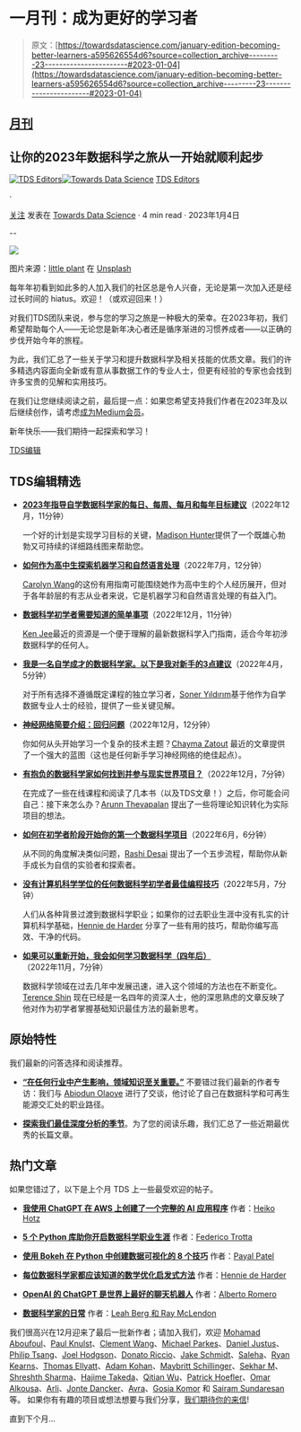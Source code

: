 # 一月刊：成为更好的学习者

> 原文：[https://towardsdatascience.com/january-edition-becoming-better-learners-a595626554d6?source=collection_archive---------23-----------------------#2023-01-04](https://towardsdatascience.com/january-edition-becoming-better-learners-a595626554d6?source=collection_archive---------23-----------------------#2023-01-04)

## [月刊](https://towardsdatascience.com/tagged/monthly-edition)

## 让你的2023年数据科学之旅从一开始就顺利起步

[](https://towardsdatascience.medium.com/?source=post_page-----a595626554d6--------------------------------)[![TDS Editors](../Images/4b2d1beaf4f6dcf024ffa6535de3b794.png)](https://towardsdatascience.medium.com/?source=post_page-----a595626554d6--------------------------------)[](https://towardsdatascience.com/?source=post_page-----a595626554d6--------------------------------)[![Towards Data Science](../Images/a6ff2676ffcc0c7aad8aaf1d79379785.png)](https://towardsdatascience.com/?source=post_page-----a595626554d6--------------------------------) [TDS Editors](https://towardsdatascience.medium.com/?source=post_page-----a595626554d6--------------------------------)

·

[关注](https://medium.com/m/signin?actionUrl=https%3A%2F%2Fmedium.com%2F_%2Fsubscribe%2Fuser%2F7e12c71dfa81&operation=register&redirect=https%3A%2F%2Ftowardsdatascience.com%2Fjanuary-edition-becoming-better-learners-a595626554d6&user=TDS+Editors&userId=7e12c71dfa81&source=post_page-7e12c71dfa81----a595626554d6---------------------post_header-----------) 发表在 [Towards Data Science](https://towardsdatascience.com/?source=post_page-----a595626554d6--------------------------------) · 4 min read · 2023年1月4日 [](https://medium.com/m/signin?actionUrl=https%3A%2F%2Fmedium.com%2F_%2Fvote%2Ftowards-data-science%2Fa595626554d6&operation=register&redirect=https%3A%2F%2Ftowardsdatascience.com%2Fjanuary-edition-becoming-better-learners-a595626554d6&user=TDS+Editors&userId=7e12c71dfa81&source=-----a595626554d6---------------------clap_footer-----------)

--

[](https://medium.com/m/signin?actionUrl=https%3A%2F%2Fmedium.com%2F_%2Fbookmark%2Fp%2Fa595626554d6&operation=register&redirect=https%3A%2F%2Ftowardsdatascience.com%2Fjanuary-edition-becoming-better-learners-a595626554d6&source=-----a595626554d6---------------------bookmark_footer-----------)![](../Images/74f1febba2ecbe70446a9af0efec1fdc.png)

图片来源：[little plant](https://unsplash.com/@little_plant?utm_source=medium&utm_medium=referral) 在 [Unsplash](https://unsplash.com/?utm_source=medium&utm_medium=referral)

每年年初看到如此多的人加入我们的社区总是令人兴奋，无论是第一次加入还是经过长时间的 hiatus。欢迎！（或欢迎回来！）

对我们TDS团队来说，参与您的学习之旅是一种极大的荣幸。在2023年初，我们希望帮助每个人——无论您是新年决心者还是循序渐进的习惯养成者——以正确的步伐开始今年的旅程。

为此，我们汇总了一些关于学习和提升数据科学及相关技能的优质文章。我们的许多精选内容面向全新或有意从事数据工作的专业人士，但更有经验的专家也会找到许多宝贵的见解和实用技巧。

在我们让您继续阅读之前，最后提一点：如果您希望支持我们作者在2023年及以后继续创作，请考虑[成为Medium会员](https://bit.ly/tds-membership)。

新年快乐——我们期待一起探索和学习！

[TDS编辑](https://medium.com/u/7e12c71dfa81?source=post_page-----a595626554d6--------------------------------)

## TDS编辑精选

+   [**2023年指导自学数据科学家的每日、每周、每月和每年目标建议**](/daily-weekly-monthly-and-yearly-goal-tips-to-guide-a-self-taught-data-scientist-in-2023-d405f8d0d87a)（2022年12月，11分钟）

    一个好的计划是实现学习目标的关键，[Madison Hunter](https://medium.com/u/6a8c6841e521?source=post_page-----a595626554d6--------------------------------)提供了一个既雄心勃勃又可持续的详细路线图来帮助您。

+   [**如何作为高中生探索机器学习和自然语言处理**](/how-to-explore-machine-learning-and-natural-language-processing-as-a-high-school-student-d66b3685c186)（2022年7月，12分钟）

    [Carolyn Wang](https://medium.com/u/4caf8b2b794?source=post_page-----a595626554d6--------------------------------)的这份有用指南可能围绕她作为高中生的个人经历展开，但对于各年龄层的有志从业者来说，它是机器学习和自然语言处理的有益入门。

+   [**数据科学初学者需要知道的简单事项**](/the-simple-things-you-need-to-know-as-a-data-science-beginner-c4b9ffd0b516)（2022年12月，11分钟）

    [Ken Jee](https://medium.com/u/6ee1f7466557?source=post_page-----a595626554d6--------------------------------)最近的资源是一个便于理解的最新数据科学入门指南，适合今年初涉数据科学的任何人。

+   [**我是一名自学成才的数据科学家。以下是我对新手的3点建议**](/im-a-self-taught-data-scientist-here-are-my-3-suggestions-for-newcomers-5f5d54e597a8)（2022年4月，5分钟）

    对于所有选择不遵循既定课程的独立学习者，[Soner Yıldırım](https://medium.com/u/2cf6b549448?source=post_page-----a595626554d6--------------------------------)基于他作为自学数据专业人士的经验，提供了一些关键见解。

+   [**神经网络简要介绍：回归问题**](/a-brief-introduction-to-neural-networks-a-regression-problem-c58c26e18008)（2022年12月，12分钟）

    你如何从头开始学习一个复杂的技术主题？[Chayma Zatout](https://medium.com/u/f7da1c34b82e?source=post_page-----a595626554d6--------------------------------) 最近的文章提供了一个强大的蓝图（这也是任何新手学习神经网络的绝佳起点）。

+   [**有抱负的数据科学家如何找到并参与现实世界项目？**](/how-can-an-aspiring-data-scientist-find-and-work-on-real-world-projects-48bed91af008)（2022年12月，7分钟）

    在完成了一些在线课程和阅读了几本书（以及TDS文章！）之后，你可能会问自己：接下来怎么办？[Arunn Thevapalan](https://medium.com/u/c821ffaf8c99?source=post_page-----a595626554d6--------------------------------) 提出了一些将理论知识转化为实际项目的想法。

+   [**如何在初学者阶段开始你的第一个数据科学项目**](/how-to-start-your-first-data-science-project-when-youre-a-beginner-9bf3dc1160c)（2022年6月，6分钟）

    从不同的角度解决类似问题，[Rashi Desai](https://medium.com/u/856a7c948cc2?source=post_page-----a595626554d6--------------------------------) 提出了一个五步流程，帮助你从新手成长为自信的实验者和探索者。

+   [**没有计算机科学学位的任何数据科学初学者最佳编程技巧**](/the-best-coding-tips-for-any-data-science-beginner-without-a-cs-degree-3881e6142668)（2022年5月，7分钟）

    人们从各种背景过渡到数据科学职业；如果你的过去职业生涯中没有扎实的计算机科学基础，[Hennie de Harder](https://medium.com/u/fb96be98b7b9?source=post_page-----a595626554d6--------------------------------) 分享了一些有用的技巧，帮助你编写高效、干净的代码。

+   [**如果可以重新开始，我会如何学习数据科学（四年后）**](/how-id-learn-data-science-if-i-could-start-over-4-years-in-999f8144f897)（2022年11月，7分钟）

    数据科学领域在过去几年中发展迅速，进入这个领域的方法也在不断变化。[Terence Shin](https://medium.com/u/360a9d4d19ab?source=post_page-----a595626554d6--------------------------------) 现在已经是一名四年的资深人士，他的深思熟虑的文章反映了他对作为初学者掌握基础知识最佳方法的最新思考。

## 原始特性

我们最新的问答选择和阅读推荐。

+   [**“在任何行业中产生影响，领域知识至关重要。”**](/to-make-an-impact-in-any-industry-domain-knowledge-is-critical-bdd93a304a1d) 不要错过我们最新的作者专访：我们与 [Abiodun Olaoye](https://medium.com/u/ec14ee65bc42?source=post_page-----a595626554d6--------------------------------) 进行了交谈，他讨论了自己在数据科学和可再生能源交汇处的职业路径。

+   [**探索我们最佳深度分析的季节**](/tis-the-season-to-explore-our-best-deep-dives-d5388478c103)。为了您的阅读乐趣，我们汇总了一些近期最优秀的长篇文章。

## 热门文章

如果您错过了，以下是上个月 TDS 上一些最受欢迎的帖子。

+   [**我使用 ChatGPT 在 AWS 上创建了一个完整的 AI 应用程序**](/i-used-chatgpt-to-create-an-entire-ai-application-on-aws-5b90e34c3d50) 作者：[Heiko Hotz](https://medium.com/u/993c21f1b30f?source=post_page-----a595626554d6--------------------------------)

+   [**5 个 Python 库助你开启数据科学职业生涯**](/5-python-libraries-to-learn-to-start-your-data-science-career-2cd24a223431) 作者：[Federico Trotta](https://medium.com/u/654cd4bbe899?source=post_page-----a595626554d6--------------------------------)

+   [**使用 Bokeh 在 Python 中创建数据可视化的 8 个技巧**](/8-tips-for-creating-data-visualizations-in-python-using-bokeh-d7a01701503d) 作者：[Payal Patel](https://medium.com/u/609389be1ac2?source=post_page-----a595626554d6--------------------------------)

+   [**每位数据科学家都应该知道的数学优化启发式方法**](/mathematical-optimization-heuristics-every-data-scientist-should-know-b26de0bd43e6) 作者：[Hennie de Harder](https://medium.com/u/fb96be98b7b9?source=post_page-----a595626554d6--------------------------------)

+   [**OpenAI 的 ChatGPT 是世界上最好的聊天机器人**](/openais-chatgpt-is-the-world-s-best-chatbot-a25fa9f54442) 作者：[Alberto Romero](https://medium.com/u/7ba6be8a3022?source=post_page-----a595626554d6--------------------------------)

+   [**数据科学家的日常**](/a-day-in-the-life-of-a-data-scientist-938d917370b9) 作者：[Leah Berg 和 Ray McLendon](https://medium.com/u/52338acfb4b9?source=post_page-----a595626554d6--------------------------------)

我们很高兴在12月迎来了最后一批新作者；请加入我们，欢迎 [Mohamad Aboufoul](https://medium.com/u/48bf72143c5f?source=post_page-----a595626554d6--------------------------------)、[Paul Knulst](https://medium.com/u/1282c85b5cbc?source=post_page-----a595626554d6--------------------------------)、[Clement Wang](https://medium.com/u/32eef40c3e33?source=post_page-----a595626554d6--------------------------------)、[Michael Parkes](https://medium.com/u/e5fb30611293?source=post_page-----a595626554d6--------------------------------)、[Daniel Justus](https://medium.com/u/a839f000409a?source=post_page-----a595626554d6--------------------------------)、[Philip Tsang](https://medium.com/u/9f97b3e3b631?source=post_page-----a595626554d6--------------------------------)、[Joel Hodgson](https://medium.com/u/c1af09f6c90f?source=post_page-----a595626554d6--------------------------------)、[Donato Riccio](https://medium.com/u/e384fc71d292?source=post_page-----a595626554d6--------------------------------)、[Jake Schmidt](https://medium.com/u/9accfa8db03?source=post_page-----a595626554d6--------------------------------)、[Saleha](https://medium.com/u/9abfee94c112?source=post_page-----a595626554d6--------------------------------)、[Ryan Kearns](https://medium.com/u/c917be3aacd8?source=post_page-----a595626554d6--------------------------------)、[Thomas Ellyatt](https://medium.com/u/79566ac4b1bb?source=post_page-----a595626554d6--------------------------------)、[Adam Kohan](https://medium.com/u/8275b40d8f6b?source=post_page-----a595626554d6--------------------------------)、[Maybritt Schillinger](https://medium.com/u/dba4029558b7?source=post_page-----a595626554d6--------------------------------)、[Sekhar M](https://medium.com/u/549f236a126b?source=post_page-----a595626554d6--------------------------------)、[Shreshth Sharma](https://medium.com/u/abadbe4a08db?source=post_page-----a595626554d6--------------------------------)、[Hajime Takeda](https://medium.com/u/6d7012b72e49?source=post_page-----a595626554d6--------------------------------)、[Qitian Wu](https://medium.com/u/268302525672?source=post_page-----a595626554d6--------------------------------)、[Patrick Hoefler](https://medium.com/u/103b3417e0f5?source=post_page-----a595626554d6--------------------------------)、[Omar Alkousa](https://medium.com/u/f8302b9534b5?source=post_page-----a595626554d6--------------------------------)、[Arli](https://medium.com/u/9b9b5a558522?source=post_page-----a595626554d6--------------------------------)、[Jonte Dancker](https://medium.com/u/9f4927da760a?source=post_page-----a595626554d6--------------------------------)、[Avra](https://medium.com/u/bf79cad6afa1?source=post_page-----a595626554d6--------------------------------)、[Gosia Komor](https://medium.com/u/8f1a3b6de5b1?source=post_page-----a595626554d6--------------------------------) 和 [Sairam Sundaresan](https://medium.com/u/a99fbdf99073?source=post_page-----a595626554d6--------------------------------)等。 如果你有有趣的项目或想法想要与我们分享，[我们期待你的来信](http://bit.ly/write-for-tds)!

直到下个月…
